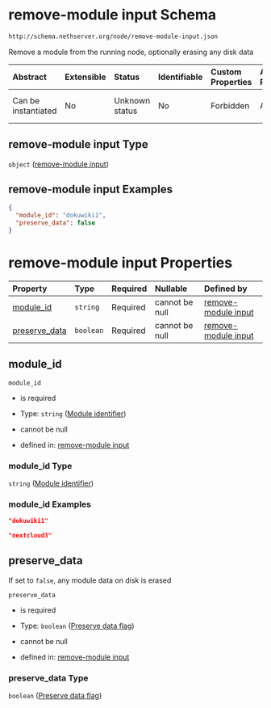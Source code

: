 # remove-module input Schema

```txt
http://schema.nethserver.org/node/remove-module-input.json
```

Remove a module from the running node, optionally erasing any disk data

| Abstract            | Extensible | Status         | Identifiable | Custom Properties | Additional Properties | Access Restrictions | Defined In                                                                       |
| :------------------ | :--------- | :------------- | :----------- | :---------------- | :-------------------- | :------------------ | :------------------------------------------------------------------------------- |
| Can be instantiated | No         | Unknown status | No           | Forbidden         | Allowed               | none                | [remove-module-input.json](node/remove-module-input.json "open original schema") |

## remove-module input Type

`object` ([remove-module input](remove-module-input.md))

## remove-module input Examples

```json
{
  "module_id": "dokuwiki1",
  "preserve_data": false
}
```

# remove-module input Properties

| Property                        | Type      | Required | Nullable       | Defined by                                                                                                                                                         |
| :------------------------------ | :-------- | :------- | :------------- | :----------------------------------------------------------------------------------------------------------------------------------------------------------------- |
| [module_id](#module_id)         | `string`  | Required | cannot be null | [remove-module input](remove-module-input-properties-module-identifier.md "http://schema.nethserver.org/node/remove-module-input.json#/properties/module_id")      |
| [preserve_data](#preserve_data) | `boolean` | Required | cannot be null | [remove-module input](remove-module-input-properties-preserve-data-flag.md "http://schema.nethserver.org/node/remove-module-input.json#/properties/preserve_data") |

## module_id



`module_id`

*   is required

*   Type: `string` ([Module identifier](remove-module-input-properties-module-identifier.md))

*   cannot be null

*   defined in: [remove-module input](remove-module-input-properties-module-identifier.md "http://schema.nethserver.org/node/remove-module-input.json#/properties/module_id")

### module_id Type

`string` ([Module identifier](remove-module-input-properties-module-identifier.md))

### module_id Examples

```json
"dokuwiki1"
```

```json
"nextcloud3"
```

## preserve_data

If set to `false`, any module data on disk is erased

`preserve_data`

*   is required

*   Type: `boolean` ([Preserve data flag](remove-module-input-properties-preserve-data-flag.md))

*   cannot be null

*   defined in: [remove-module input](remove-module-input-properties-preserve-data-flag.md "http://schema.nethserver.org/node/remove-module-input.json#/properties/preserve_data")

### preserve_data Type

`boolean` ([Preserve data flag](remove-module-input-properties-preserve-data-flag.md))
